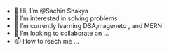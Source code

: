 - 👋 Hi, I’m @Sachin Shakya
- 👀 I’m interested in solving problems
- 🌱 I’m currently learning DSA,mageneto , and MERN
- 💞️ I’m looking to collaborate on ...
- 📫 How to reach me ...

<!---

sachinroy123/sachinroy123 is a ✨ special ✨ repository because its `README.md` (this file) appears on your GitHub profile.
You can click the Preview link to take a look at your changes.
--->
